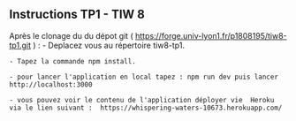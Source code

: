 ## Instructions TP1 - TIW 8

Après le clonage du du dépot git ( https://forge.univ-lyon1.fr/p1808195/tiw8-tp1.git ) :
    - Deplacez vous au répertoire tiw8-tp1.

    - Tapez la commande npm install.

    - pour lancer l'application en local tapez : npm run dev puis lancer http://localhost:3000
    
    - vous pouvez voir le contenu de l'application déployer vie  Heroku via le lien suivant :  https://whispering-waters-10673.herokuapp.com/